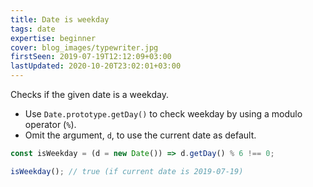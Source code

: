 ```yaml
---
title: Date is weekday
tags: date
expertise: beginner
cover: blog_images/typewriter.jpg
firstSeen: 2019-07-19T12:12:09+03:00
lastUpdated: 2020-10-20T23:02:01+03:00
---
```


Checks if the given date is a weekday.

- Use `Date.prototype.getDay()` to check weekday by using a modulo operator (`%`).
- Omit the argument, `d`, to use the current date as default.

```js
const isWeekday = (d = new Date()) => d.getDay() % 6 !== 0;
```

```js
isWeekday(); // true (if current date is 2019-07-19)
```
